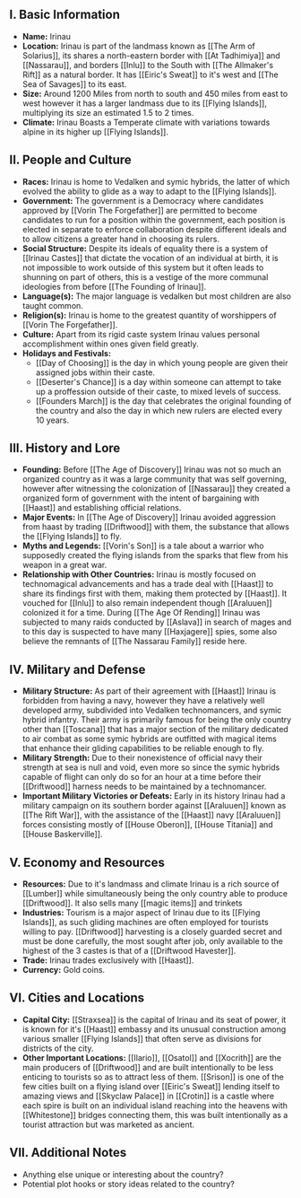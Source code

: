 ## **I. Basic Information**

- **Name:** Irinau
- **Location:** Irinau is part of the landmass known as [[The Arm of Solarius]], its shares a north-eastern border with [[At Tadhimiya]] and [[Nassarau]], and borders [[Inlu]] to the South with [[The Allmaker's Rift]] as a natural border. It has [[Eiric's Sweat]] to it's west and [[The Sea of Savages]] to its east.
- **Size:** Around 1200 Miles from north to south and 450 miles from east to west however it has a larger landmass due to its [[Flying Islands]], multiplying its size an estimated 1.5 to 2 times.
- **Climate:** Irinau Boasts a Temperate climate with variations towards alpine in its higher up [[Flying Islands]].

## **II. People and Culture**

- **Races:** Irinau is home to Vedalken and symic hybrids, the latter of which evolved the ability to glide as a way to adapt to the [[Flying Islands]].
- **Government:** The government is a Democracy where candidates approved by [[Vorin The Forgefather]] are permitted to become candidates to run for a position within the government, each position is elected in separate to enforce collaboration despite different ideals and to allow citizens a greater hand in choosing its rulers.
- **Social Structure:** Despite its ideals of equality there is a system of [[Irinau Castes]] that dictate the vocation of an individual at birth, it is not impossible to work outside of this system but it often leads to shunning on part of others, this is a vestige of the more communal ideologies from before [[The Founding of Irinau]].
- **Language(s):** The major language is vedalken but most children are also taught common.
- **Religion(s):** Irinau is home to the greatest quantity of worshippers of [[Vorin The Forgefather]].
- **Culture:** Apart from its rigid caste system Irinau values personal accomplishment within ones given field greatly.
- **Holidays and Festivals:** 
	- [[Day of Choosing]] is the day in which young people are given their assigned jobs within their caste.
	- [[Deserter's Chance]] is a day within someone can attempt to take up a proffession outside of their caste, to mixed levels of success.
	- [[Founders March]] is the day that celebrates the original founding of the country and also the day in which new rulers are elected every 10 years.

## **III. History and Lore**

- **Founding:** Before [[The Age of Discovery]] Irinau was not so much an organized country as it was a large community that was self governing, however after witnessing the colonization of [[Nassarau]] they created a organized form of government with the intent of bargaining with [[Haast]] and establishing official relations.
- **Major Events:** In [[The Age of Discovery]] Irinau avoided aggression from haast by trading [[Driftwood]] with them, the substance that allows the [[Flying Islands]] to fly.
- **Myths and Legends:** [[Vorin's Son]] is a tale about a warrior who supposedly created the flying islands from the sparks that flew from his weapon in a great war.
- **Relationship with Other Countries:** Irinau is mostly focused on technomagical advancements and has a trade deal with [[Haast]] to share its findings first with them, making them protected by [[Haast]]. It vouched for [[Inlu]] to also remain independent though [[Araluuen]] colonized it for a time. During [[The Age Of Rending]] Irinau was subjected to many raids conducted by [[Aslava]] in search of mages and to this day is suspected to have many [[Haxjagere]] spies, some also believe the remnants of [[The Nassarau Family]] reside here.

## **IV. Military and Defense**

- **Military Structure:** As part of their agreement with [[Haast]] Irinau is forbidden from having a navy, however they have a relatively well developed army, subdivided into Vedalken technomancers, and symic hybrid infantry. Their army is primarily famous for being the only country other than [[Toscana]] that has a major section of the military dedicated to air combat as some symic hybrids are outfitted with magical items that enhance their gliding capabilities to be reliable enough to fly.
- **Military Strength:** Due to their nonexistence of official navy their strength at sea is null and void, even more so since the symic hybrids capable of flight can only do so for an hour at a time before their [[Driftwood]] harness needs to be maintained by a technomancer.
- **Important Military Victories or Defeats:** Early in its history Irinau had a military campaign on its southern border against [[Araluuen]] known as [[The Rift War]], with the assistance of the [[Haast]] navy [[Araluuen]] forces consisting mostly of [[House Oberon]], [[House Titania]] and [[House Baskerville]]. 

## **V. Economy and Resources**

- **Resources:** Due to it's landmass and climate Irinau is a rich source of [[Lumber]] while simultaneously being the only country able to produce [[Driftwood]]. It also sells many [[magic items]] and trinkets
- **Industries:** Tourism is a major aspect of Irinau due to its [[Flying Islands]], as such gliding machines are often employed for tourists willing to pay. [[Driftwood]] harvesting is a closely guarded secret and must be done carefully, the most sought after job, only available to the highest of the 3 castes is that of a [[Driftwood Havester]].
- **Trade:** Irinau trades exclusively with [[Haast]].
- **Currency:** Gold coins.

## **VI. Cities and Locations**

- **Capital City:** [[Straxsea]] is the capital of Irinau and its seat of power, it is known for it's [[Haast]] embassy and its  unusual construction among various smaller [[Flying Islands]] that often serve as divisions for districts of the city.
- **Other Important Locations:** [[Ilario]], [[Osatol]] and [[Xocrith]] are the main producers of [[Driftwood]] and are built intentionally to be less enticing to tourists so as to attract less of them. [[Srison]] is one of the few cities built on a flying island over [[Eiric's Sweat]] lending itself to amazing views and [[Skyclaw Palace]] in [[Crotin]] is a castle where each spire is built on an individual island reaching into the heavens with [[Whitestone]] bridges connecting them, this was built intentionally as a tourist attraction but was marketed as ancient.

## **VII. Additional Notes**

- Anything else unique or interesting about the country?
- Potential plot hooks or story ideas related to the country?